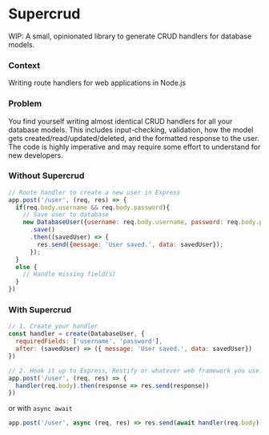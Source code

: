 # Supercrud
WIP: A small, opinionated library to generate CRUD handlers for database models.

### Context
Writing route handlers for web applications in Node.js

### Problem
You find yourself writing almost identical CRUD handlers for all your database models.
This includes input-checking, validation, how the model gets created/read/updated/deleted, and the formatted response to the user.
The code is highly imperative and may require some effort to understand for new developers.

### Without Supercrud
```javascript
// Route handler to create a new user in Express
app.post('/user', (req, res) => {
  if(req.body.username && req.body.password){
    // Save user to database
    new DatabaseUser({username: req.body.username, password: req.body.password})
      .save()
      .then((savedUser) => {
        res.send({message: 'User saved.', data: savedUser});
      });
  } 
  else {
    // Handle missing field(s)
  }
})
```

### With Supercrud
```javascript
// 1. Create your handler
const handler = create(DatabaseUser, {
  requiredFields: ['username', 'password'],
  after: (savedUser) => ({ message: 'User saved.', data: savedUser})
})

// 2. Hook it up to Express, Restify or whatever web framework you use.
app.post('/user', (req, res) => {
  handler(req.body).then(response => res.send(response))
})
```
or with ```async await```
```javascript
app.post('/user', async (req, res) => res.send(await handler(req.body))
```
